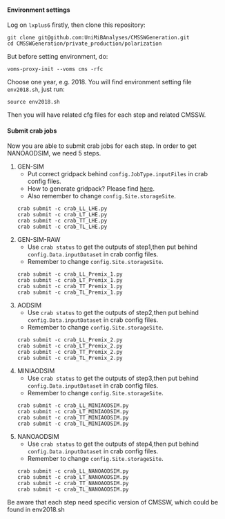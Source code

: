 #### Environment settings
Log on `lxplus6` firstly, then clone this repository:
~~~
git clone git@github.com:UniMiBAnalyses/CMSSWGeneration.git
cd CMSSWGeneration/private_production/polarization
~~~
But before setting environment, do:
~~~
voms-proxy-init --voms cms -rfc
~~~
Choose one year, e.g. 2018. You will find environment setting file `env2018.sh`, just run:
~~~
source env2018.sh
~~~
Then you will have related cfg files for each step and related CMSSW.

#### Submit crab jobs
Now you are able to submit crab jobs for each step. In order to get NANOAODSIM, we need 5 steps.

1. GEN-SIM
    - Put correct gridpack behind `config.JobType.inputFiles` in crab config files.
    - How to generate gridpack? Please find [here](https://twiki.cern.ch/twiki/bin/view/Main/Dim6VBSproduction).
    - Also remember to change `config.Site.storageSite`.
    ~~~
    crab submit -c crab_LL_LHE.py
    crab submit -c crab_LT_LHE.py
    crab submit -c crab_TT_LHE.py
    crab submit -c crab_TL_LHE.py
    ~~~
2. GEN-SIM-RAW
    - Use `crab status` to get the outputs of step1,then put behind `config.Data.inputDataset` in crab config files.
    - Remember to change `config.Site.storageSite`.
    ~~~
    crab submit -c crab_LL_Premix_1.py
    crab submit -c crab_LT_Premix_1.py
    crab submit -c crab_TT_Premix_1.py
    crab submit -c crab_TL_Premix_1.py
    ~~~
3. AODSIM
    - Use `crab status` to get the outputs of step2,then put behind `config.Data.inputDataset` in crab config files.
    - Remember to change `config.Site.storageSite`.
    ~~~
    crab submit -c crab_LL_Premix_2.py
    crab submit -c crab_LT_Premix_2.py
    crab submit -c crab_TT_Premix_2.py
    crab submit -c crab_TL_Premix_2.py
    ~~~
4. MINIAODSIM
    - Use `crab status` to get the outputs of step3,then put behind `config.Data.inputDataset` in crab config files.
    - Remember to change `config.Site.storageSite`.
    ~~~
    crab submit -c crab_LL_MINIAODSIM.py
    crab submit -c crab_LT_MINIAODSIM.py
    crab submit -c crab_TT_MINIAODSIM.py
    crab submit -c crab_TL_MINIAODSIM.py
    ~~~
5. NANOAODSIM
    - Use `crab status` to get the outputs of step4,then put behind `config.Data.inputDataset` in crab config files.
    - Remember to change `config.Site.storageSite`.
    ~~~
    crab submit -c crab_LL_NANOAODSIM.py
    crab submit -c crab_LT_NANOAODSIM.py
    crab submit -c crab_TT_NANOAODSIM.py
    crab submit -c crab_TL_NANOAODSIM.py
    ~~~
Be aware that each step need specific version of CMSSW, which could be found in env2018.sh 